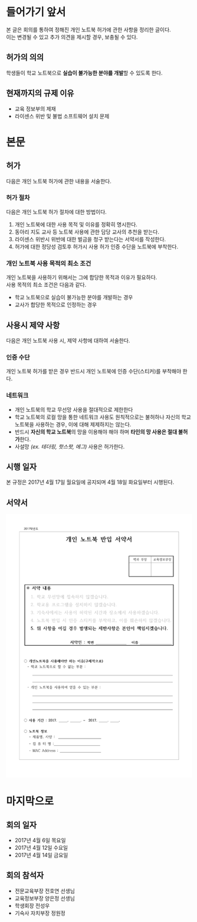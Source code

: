 #  들어가기 앞서
본 글은 회의를 통하여 정해진 개인 노트북 허가에 관한 사항을 정리한 글이다.  
이는 변경될 수 있고 추가 의견을 제시할 경우, 보충될 수 있다.

## 허가의 의의
학생들이 학교 노트북으로 **실습이 불가능한 분야를 개발**할 수 있도록 한다.

## 현재까지의 규제 이유
* 교육 정보부의 제재
* 라이센스 위반 및 불법 소프트웨어 설치 문제

# 본문
## 허가
다음은 개인 노트북 허가에 관한 내용을 서술한다.

### 허가 절차
다음은 개인 노트북 허가 절차에 대한 방법이다.

1. 개인 노트북에 대한 사용 목적 및 이유를 정확히 명시한다.
2. 동아리 지도 교사 등 노트북 사용에 관한 담당 교사의 추천을 받는다.
3. 라이센스 위반시 위반에 대한 벌금을 청구 받는다는 서약서를 작성한다.
4. 허가에 대한 정당성 검토후 허가시 사용 허가 인증 수단을 노트북에 부착한다.

### 개인 노트북 사용 목적의 최소 조건
개인 노트북을 사용하기 위해서는 그에 합당한 목적과 이유가 필요하다.  
사용 목적의 최소 조건은 다음과 같다.
 
* 학교 노트북으로 실습이 불가능한 분야를 개발하는 경우
* 교사가 합당한 목적으로 인정하는 경우

## 사용시 제약 사항
다음은 개인 노트북 사용 시, 제약 사항에 대하여 서술한다.

### 인증 수단
개인 노트북 허가를 받은 경우 반드시 개인 노트북에 인증 수단(스티커)를 부착해야 한다.

### 네트워크

* 개인 노트북의 학교 무선망 사용을 절대적으로 제한한다
* 학교 노트북의 로컬 망을 통한 네트워크 사용도 원칙적으로는 불허하나 자신의 학교 노트북을 사용하는 경우, 이에 대해 제제하지는 않는다.
* 반드시 **자신의 학교 노트북**의 망을 이용해야 해야 하며 **타인의 망 사용은 절대 불허가**한다.
* 사설망 _(ex. 테더링, 핫스팟, 에그)_ 사용은 허가한다.

## 시행 일자
본 규정은 2017년 4월 17일 월요일에 공지되며 4월 18일 화요일부터 시행된다.

## 서약서
![document](../../images/document.png)

# 마지막으로
## 회의 일자
* 2017년 4월 6일 목요일
* 2017년 4월 12일 수요일
* 2017년 4월 14일 금요일

## 회의 참석자
* 전문교육부장 전호연 선생님
* 교육정보부장 양은정 선생님
* 학생회장 전성우
* 기숙사 자치부장 정원정

